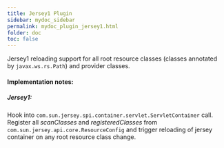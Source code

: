 ```yaml
---
title: Jersey1 Plugin
sidebar: mydoc_sidebar
permalink: mydoc_plugin_jersey1.html
folder: doc
toc: false
---
```


Jersey1 reloading support for all root resource classes (classes annotated by `javax.ws.rs.Path`) and provider classes.

#### Implementation notes:
##### Jersey1:
Hook into `com.sun.jersey.spi.container.servlet.ServletContainer` call. Register all *scanClasses* and *registeredClasses*
from `com.sun.jersey.api.core.ResourceConfig` and trigger reloading of jersey container on any root resource class change.
